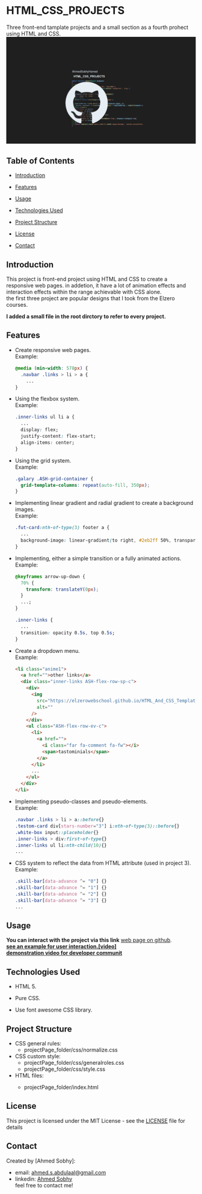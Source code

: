 # HTML_CSS_PROJECTS

Three front-end tamplate projects and a small section as a fourth prohect using HTML and CSS.
![](repo-image/name.png)

## Table of Contents

- [Introduction](#introduction)
- [Features](#features)
- [Usage](#usage)
- [Technologies Used](#technologies-used)
- [Project Structure](#project-structure)
- [License](#license)
- [Contact](#contact)

  <!-- intro -->

## Introduction

This project is front-end project using HTML and CSS to create a responsive web pages.
in addetion, it have a lot of animation effects and interaction effects within the range achievable with CSS alone.
<br>
the first three project are popular designs that I took from the Elzero courses.

**I added a small file in the root dirctory to refer to every project.**

  <!-- technologies was used with links if available -->

## Features

- Create responsive web pages.
  <br>
  Example:

  ```css
  @media (min-width: 578px) {
    .navbar .links > li > a {
      ...
  }
  ```

- Using the flexbox system.
  <br>
  Example:

  ```css
  .inner-links ul li a {
    ...
    display: flex;
    justify-content: flex-start;
    align-items: center;
  }
  ```

- Using the grid system.
  <br>
  Example:

  ```css
  .galary .ASH-grid-container {
    grid-template-columns: repeat(auto-fill, 350px);
  }
  ```

- Implementing linear gradient and radial gradient to create a background images.
  <br>
  Example:

  ```css
  .fut-card:nth-of-type(3) footer a {
    ...
    background-image: linear-gradient(to right, #2eb2ff 50%, transparent 50%);
  }
  ```

- Implementing, either a simple transition or a fully animated actions.
  <br>
  Example:

  ```css
  @keyframes arrow-up-down {
    70% {
      transform: translateY(0px);
    }
    ...;
  }
  ```

  ```css
  .inner-links {
    ...
    transition: opacity 0.5s, top 0.5s;
  }
  ```

- Create a dropdown menu.
  <br>
  Example:

  ```html
  <li class="anime1">
    <a href="">other links</a>
    <div class="inner-links ASH-flex-row-sp-c">
      <div>
        <img
          src="https://elzerowebschool.github.io/HTML_And_CSS_Template_Three/imgs/megamenu.png"
          alt=""
        />
      </div>
      <ul class="ASH-flex-row-ev-c">
        <li>
          <a href="">
            <i class="far fa-comment fa-fw"></i>
            <span>tastominials</span>
          </a>
        </li>
        ...
      </ul>
    </div>
  </li>
  ```

- Implementing pseudo-classes and pseudo-elements.
  <br>
  Example:

  ```css
  .navbar .links > li > a::before{}
  .testom-card div[stars-number="3"] i:nth-of-type(3)::before{}
  .white-box input::placeholder{}
  .inner-links > div:first-of-type{}
  .inner-links ul li:nth-child(10){}
  ...
  ```

- CSS system to reflect the data from HTML attribute (used in project 3).
  <br>
  Example:

  ```css
  .skill-bar[data-advance ^= "0"] {}
  .skill-bar[data-advance ^= "1"] {}
  .skill-bar[data-advance ^= "2"] {}
  .skill-bar[data-advance ^= "3"] {}
  ...
  ```

  <!-- usage or how to interact with this technologies like api end points and what they do -->

## Usage

**You can interact with the project via this link**
[web page on github](https://ahmedsobhyhamed.github.io/HTML_CSS_PROJECTS/).
<br>
**[see an example for user interaction.[video]](http://youtube.com)**
<br>
**[demonstration video for developer communit](https://www.youtube.com/watch?v=QrMDQQKTNyU)**

## Technologies Used

- HTML 5.
- Pure CSS.
- Use font awesome CSS library.

  <!-- about the project and a digram of how it work -->

## Project Structure

- CSS general rules:
  - projectPage_folder/css/normalize.css
- CSS custom style:
  - projectPage_folder/css/generalroles.css
  - projectPage_folder/css/style.css
- HTML files:
  - projectPage_folder/index.html

    <!-- licance -->

## License

This project is licensed under the MIT License - see the [LICENSE](/LICENSE) file for details

  <!-- contacts -->

## Contact

Created by [Ahmed Sobhy]:

- email: [ahmed.s.abdulaal@gmail.com](mailto:ahmed.s.abdulaal@gmail.com)
- linkedin: [Ahmed Sobhy](https://www.linkedin.com/in/ahmed-sobhy-b824b7201/)
  <br>
  feel free to contact me!
